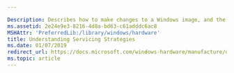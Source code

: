 ```yaml
---

Description: Describes how to make changes to a Windows image, and the phases for when you can make changes.
ms.assetid: 2e24e9e3-8216-4d8a-bd63-c61adddc6ac8
MSHAttr: 'PreferredLib:/library/windows/hardware'
title: Understanding Servicing Strategies
ms.date: 01/07/2019
redirect_url: https://docs.microsoft.com/windows-hardware/manufacture/desktop/modify-an-image
ms.topic: article
---
```

<!--

# Understanding servicing strategies

You can service, or make changes to, a Windows image in different ways:

* [Online servicing](audit-mode-overview.md): Update Windows from a familiar Windows environment. Apply your Windows image to a new reference device, and boot it into the built-in administrator account (audit mode). From here, you can add drivers, apps, and customizations. When you're done, prepare (generalize) the device and capture a new image file that can be applied to new devices. 

  ![Modify an image online: Start with an image file (either .wim or .ffu format). Apply it to a reference device. Modify it in Windows. Generalize it to prepare it for capturing. Capture the image into a new image file (either .wim or .ffu format). Apply it to new devices.](images/servicing_audit.png)

* [Offline servicing](mount-and-modify-a-windows-image-using-dism.md): 

  To make faster changes to your images, you can make changes to the image without ever booting it. With the DISM tool, you can mount your image to a temporary location, install apps, drivers, languages, and more, and then commit the changes so they can be applied to new devices. DISM works from an elevated command-line or from PowerShell, which makes it easier to automate your changes with scripts.

  ![Modify an image offline: Start with an image file (either .wim or .ffu format). Mount the file using DISM. It appears as a group of folders. Modify it using DISM, adding drivers, languages, and more. Use DISM to unmount and commit the changes back to the original image file. Apply it to new devices.](images/servicing_mount.png)

* [Servicing an image by using Windows Setup](windows-setup-automation-overview.md): During final deployment, you can use Windows Setup, plus a customized answer file (unattend.xml), to make final modifications.

  ![Servicing with Setup: Start with a new device with a USB that contains Windows Setup, your Windows image file, and an unattend.xml customization file. Apply it to new devices.](images/servicing_unattend.png)



## <span id="related_topics"></span>Related topics


[Deployment Image Servicing and Management (DISM) Best Practices](deployment-image-servicing-and-management--dism--best-practices.md)

[DISM - Deployment Image Servicing and Management Technical Reference for Windows](dism---deployment-image-servicing-and-management-technical-reference-for-windows.md)
-->